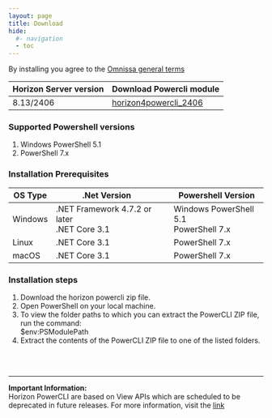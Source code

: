 ```yaml
---
layout: page
title: Download
hide:
  #- navigation
  - toc
---
```


By installing you agree to the [Omnissa general terms](https://www.omnissa.com/general-terms/)


| Horizon Server version                                                                                                         | Download Powercli module |
|------------------------------------------------------------------------------------------------------------------------| --- |
| 8.13/2406                    | [horizon4powercli_2406](zip/horizon4powercli_2406.zip) |

### Supported Powershell versions
1. Windows PowerShell 5.1
2. PowerShell 7.x

### Installation Prerequisites
| OS Type                                      | .Net Version |                                    | Powershell Version |
|----------------------------------------------|--------------|------------------------------------|---------------------|
| Windows                                      | .NET Framework 4.7.2 or later <br> .NET Core 3.1|                   |Windows PowerShell 5.1<br>PowerShell 7.x 
| Linux                                          |.NET Core 3.1 |                                    |PowerShell 7.x        |
| macOS                                          |.NET Core 3.1 |                                    |PowerShell 7.x        |

### Installation steps
1. Download the horizon powercli zip file.
2. Open PowerShell on your local machine.
3. To view the folder paths to which you can extract the PowerCLI ZIP file, run the command: 
          <br>  $env:PSModulePath
4. Extract the contents of the PowerCLI ZIP file to one of the listed folders. 



<br><br><hr>

<p><strong>Important Information: <br></strong>Horizon PowerCLI are based on View APIs which are scheduled to be deprecated in future releases. For more information, visit the <a href="https://kb.omnissa.com/s/article/6000139?lang=en_US target="_blank">link</a></p>

